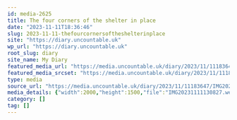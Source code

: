 ```yaml
---
id: media-2625
title: The four corners of the shelter in place
date: "2023-11-11T18:36:46"
slug: 2023-11-11-thefourcornersoftheshelterinplace
site: "https://diary.uncountable.uk"
wp_url: "https://diary.uncountable.uk"
root_slug: diary
site_name: My Diary
featured_media_url: "https://media.uncountable.uk/diary/2023/11/11183647/IMG20231111130827.webp"
featured_media_srcset: "https://media.uncountable.uk/diary/2023/11/11183647/IMG20231111130827-300x225.webp 300w, https://media.uncountable.uk/diary/2023/11/11183647/IMG20231111130827-1024x768.webp 1024w, https://media.uncountable.uk/diary/2023/11/11183647/IMG20231111130827-150x150.webp 150w, https://media.uncountable.uk/diary/2023/11/11183647/IMG20231111130827-640x480.webp 640w, https://media.uncountable.uk/diary/2023/11/11183647/IMG20231111130827.webp 2000w"
type: media
source_url: "https://media.uncountable.uk/diary/2023/11/11183647/IMG20231111130827.webp"
media_details: {"width":2000,"height":1500,"file":"IMG20231111130827.webp","filesize":223204,"sizes":{"medium":{"file":"IMG20231111130827-300x225.webp","width":300,"height":225,"filesize":24984,"mime_type":"image/webp","source_url":"https://media.uncountable.uk/diary/2023/11/11183647/IMG20231111130827-300x225.webp"},"large":{"file":"IMG20231111130827-1024x768.webp","width":1024,"height":768,"filesize":270628,"mime_type":"image/webp","source_url":"https://media.uncountable.uk/diary/2023/11/11183647/IMG20231111130827-1024x768.webp"},"thumbnail":{"file":"IMG20231111130827-150x150.webp","width":150,"height":150,"filesize":8692,"mime_type":"image/webp","source_url":"https://media.uncountable.uk/diary/2023/11/11183647/IMG20231111130827-150x150.webp"},"mobwidth":{"file":"IMG20231111130827-640x480.webp","width":640,"height":480,"filesize":109390,"mime_type":"image/webp","source_url":"https://media.uncountable.uk/diary/2023/11/11183647/IMG20231111130827-640x480.webp"},"full":{"file":"IMG20231111130827.webp","width":2000,"height":1500,"mime_type":"image/webp","source_url":"https://media.uncountable.uk/diary/2023/11/11183647/IMG20231111130827.webp"}},"image_meta":{"aperture":"0","credit":"","camera":"","caption":"","created_timestamp":"0","copyright":"","focal_length":"0","iso":"0","shutter_speed":"0","title":"","orientation":"0","keywords":[]}}
category: []
tag: []
---
```


